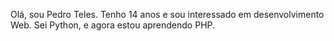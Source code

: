 Olá, sou Pedro Teles.
Tenho 14 anos e sou interessado em desenvolvimento Web.
Sei Python, e agora estou aprendendo PHP.


<!---
pedro-yey/pedro-yey is a ✨ special ✨ repository because its `README.md` (this file) appears on your GitHub profile.
You can click the Preview link to take a look at your changes.
--->

